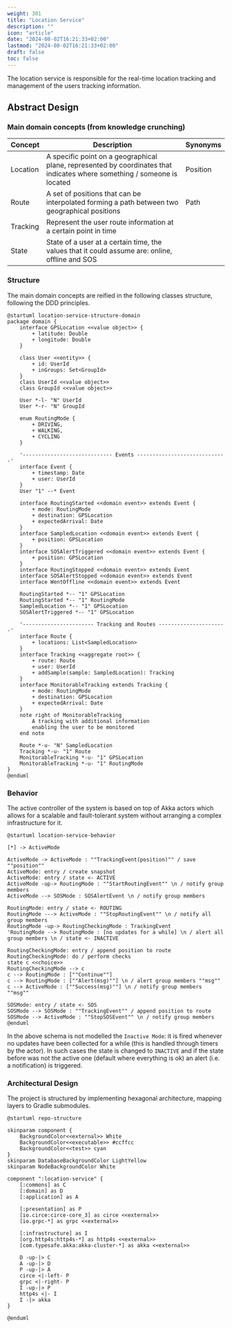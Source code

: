```yaml
---
weight: 301
title: "Location Service"
description: ""
icon: "article"
date: "2024-08-02T16:21:33+02:00"
lastmod: "2024-08-02T16:21:33+02:00"
draft: false
toc: false
---
```


The location service is responsible for the real-time location tracking and management of the users tracking information.

## Abstract Design

### Main domain concepts (from knowledge crunching)

| Concept  | Description                                                                                                              | Synonyms |
| -------- | ------------------------------------------------------------------------------------------------------------------------ | -------- |
| Location | A specific point on a geographical plane, represented by coordinates that indicates where something / someone is located | Position |
| Route    | A set of positions that can be interpolated forming a path between two geographical positions                            | Path     |
| Tracking | Represent the user route information at a certain point in time                                                          |          |
| State    | State of a user at a certain time, the values that it could assume are: online, offline and SOS                          |          |

### Structure

The main domain concepts are reified in the following classes structure, following the DDD principles.

```plantuml 
@startuml location-service-structure-domain
package domain {
    interface GPSLocation <<value object>> {
        + latitude: Double
        + longitude: Double
    }

    class User <<entity>> {
        + id: UserId
        + inGroups: Set<GroupId>
    }
    class UserId <<value object>>
    class GroupId <<value object>>

    User *-l- "N" UserId
    User *-r- "N" GroupId

    enum RoutingMode {
        + DRIVING,
        + WALKING,
        + CYCLING
    }

    '----------------------------- Events -----------------------------'
    interface Event {
        + timestamp: Date
        + user: UserId
    }
    User "1" --* Event

    interface RoutingStarted <<domain event>> extends Event {
        + mode: RoutingMode
        + destination: GPSLocation
        + expectedArrival: Date
    }
    interface SampledLocation <<domain event>> extends Event {
        + position: GPSLocation
    }
    interface SOSAlertTriggered <<domain event>> extends Event {
        + position: GPSLocation
    }
    interface RoutingStopped <<domain event>> extends Event
    interface SOSAlertStopped <<domain event>> extends Event
    interface WentOffline <<domain event>> extends Event

    RoutingStarted *-- "1" GPSLocation
    RoutingStarted *-- "1" RoutingMode
    SampledLocation *-- "1" GPSLocation
    SOSAlertTriggered *-- "1" GPSLocation

    '----------------------- Tracking and Routes ----------------------'
    interface Route {
        + locations: List<SampledLocation>
    }
    interface Tracking <<aggregate root>> {
        + route: Route
        + user: UserId
        + addSample(sample: SampledLocation): Tracking
    }
    interface MonitorableTracking extends Tracking {
        + mode: RoutingMode
        + destination: GPSLocation
        + expectedArrival: Date
    }
    note right of MonitorableTracking
        A tracking with additional information
        enabling the user to be monitored
    end note

    Route *-u- "N" SampledLocation
    Tracking *-u- "1" Route
    MonitorableTracking *-u- "1" GPSLocation
    MonitorableTracking *-u- "1" RoutingMode
}
@enduml
```

<!--

```plantuml
@startuml location-service-structure
package application {
    package domain {
        interface GPSLocation <<value object>> {
            + latitude: Double
            + longitude: Double
        }

        class User <<entity>> {
            + id: UserId
            + inGroups: Set<GroupId>
        }
        class UserId <<value object>>
        class GroupId <<value object>>

        User *-u- "N" UserId
        User *-u- "N" GroupId

        interface Event {
            + timestamp: Date
            + user: User
        }

        User "1" --* Event

        interface StartRoutingEvent <<domain event>> extends Event {
            + arrivalPosition: GPSLocation
            + estimatedArrivalTime: Date
        }

        StartRoutingEvent *-- "1" GPSLocation

        interface TrackingEvent <<domain event>> extends Event {
            + position: GPSLocation

        }

        TrackingEvent *-- "1" GPSLocation

        interface StopRoutingEvent <<domain event>> extends Event

        interface SOSAlertEvent <<domain event>> extends Event {
            + position: GPSLocation

        }

        SOSAlertEvent *-- "1" GPSLocation

        interface Route <<aggregate root>> {
            + event: StartRoutingEvent
            + positions: List<TrackingEvent>
            + addTrace(TrackingEvent: TrackingEvent): Route
        }

        Route *-u- "1" StartRoutingEvent
        Route *-u- "N" TrackingEvent
    }

    interface TrackingEventsReader <<outbound port>> {
        + lastOf(user: User): TrackingEvent
    }
    interface TrackingEventsWriter <<outbound port>> {
        + save(TrackingEvent: TrackingEvent)
    }
    interface TrackingEventsStore <<outbound port>> implements TrackingEventsReader, TrackingEventsWriter
    TrackingEventsReader o.up. TrackingEvent
    TrackingEventsWriter o.up. TrackingEvent

    ' interface RoutesStore <<outbound port>> {
    '     + update(Route: Route)
    '     + by(user: User): Route
    '     + delete(Route: Route)
    ' }

    ' RoutesStore o.up. Route

    interface MapsService <<outbound port>> {
        + estimateArrivalTime(start: GPSLocation, end: GPSLocation): Date
        + distance(start: GPSLocation, end: GPSLocation): GPSLocation
    }

    MapsService o.up. GPSLocation

    interface UserTrackingInfoService <<inbound port>> {
        + lastTraceOf(user: User): TrackingEvent
        + routeOf(user: User): Route
        + lastStateOf(user: User): State
    }
    note right of UserTrackingInfoService::routeOf
        At most 1
        route per
        user per
        time is
        active
    end note
    enum State {
        + ACTIVE,
        + INACTIVE,
        + SOS,
        + ROUTING
    }
    UserTrackingInfoService o.. State

    class UserTrackingInfoServiceImpl implements UserTrackingInfoService
    UserTrackingInfoServiceImpl *-- TrackingEventsReader

    interface RealTimeTrackingService <<inbound port>> {
        + handle(event: Event)
    }
    RealTimeTrackingService o.l. Event
    class ActorBasedTrackingService implements RealTimeTrackingService
    note top of RealTimeTrackingService
        in charge of users real time
        tracking management
    end note
}
@enduml
```

-->

### Behavior

The active controller of the system is based on top of Akka actors which allows for a scalable and fault-tolerant system without arranging a complex infrastructure for it.

```plantuml
@startuml location-service-behavior

[*] -> ActiveMode

ActiveMode -> ActiveMode : ""TrackingEvent(position)"" / save ""position""
ActiveMode: entry / create snapshot
ActiveMode: entry / state <- ACTIVE
ActiveMode -up-> RoutingMode : ""StartRoutingEvent"" \n / notify group members
ActiveMode --> SOSMode : SOSAlertEvent \n / notify group members

RoutingMode: entry / state <- ROUTING
RoutingMode ---> ActiveMode : ""StopRoutingEvent"" \n / notify all group members
RoutingMode -up-> RoutingCheckingMode : TrackingEvent
'RoutingMode --> RoutingMode : [no updates for a while] \n / alert all group members \n / state <- INACTIVE

RoutingCheckingMode: entry / append position to route
RoutingCheckingMode: do / perform checks
state c <<choice>>
RoutingCheckingMode --> c
c --> RoutingMode : [""Continue""]
c --> RoutingMode : [""Alert(msg)""] \n / alert group members ""msg""
c --> ActiveMode : [""Success(msg)""] \n / notify group members ""msg""

SOSMode: entry / state <- SOS
SOSMode --> SOSMode : ""TrackingEvent"" / append position to route
SOSMode --> ActiveMode : ""StopSOSEvent"" \n / notify group members
@enduml
```

In the above schema is not modelled the `Inactive Mode`: it is fired whenever no updates have been collected for a while (this is handled through timers by the actor).
In such cases the state is changed to `INACTIVE` and if the state before was not the active one (default where everything is ok) an alert (i.e. a notification) is triggered.

<!--

### Interaction

```plantuml
@startuml location-service-interaction

actor   "Client"                            as client
queue   "RabbitMQ \n Notification Exchange" as rabbitmq_notifications
queue   "Kafka \n Broker"                   as kafka_broker

@enduml
```

-->

### Architectural Design

The project is structured by implementing hexagonal architecture, mapping layers to Gradle submodules.

```plantuml
@startuml repo-structure

skinparam component {
    BackgroundColor<<external>> White
    BackgroundColor<<executable>> #ccffcc
    BackgroundColor<<test>> cyan
}
skinparam DatabaseBackgroundColor LightYellow
skinparam NodeBackgroundColor White

component ":location-service" {
    [:commons] as C
    [:domain] as D
    [:application] as A

    [:presentation] as P
    [io.circe:circe-core_3] as circe <<external>>
    [io.grpc-*] as grpc <<external>>

    [:infrastructure] as I
    [org.http4s:http4s-*] as http4s <<external>>
    [com.typesafe.akka:akka-cluster-*] as akka <<external>>

    D -up-|> C
    A -up-|> D
    P -up-|> A
    circe <|-left- P
    grpc <|-right- P
    I -up-|> P
    http4s <|- I
    I -|> akka
}

@enduml
```

